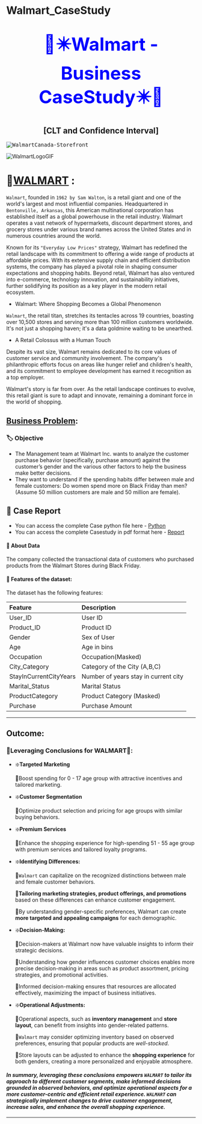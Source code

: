 # Walmart_CaseStudy
# <h1 align='center'> <font color='blue'><font size=8>🧺✴️Walmart - Business CaseStudy✴️🧺 </font> </font></h1>

<h2 align='center'> [CLT and Confidence Interval] </h2>

<kbd>![WalmartCanada-Storefront](https://github.com/KasiMuthuveerappan/Walmart---CLT/assets/142071405/6075197f-621f-49a9-8051-17d09f138528)</kbd>


![WalmartLogoGIF](https://github.com/KasiMuthuveerappan/Walmart---CLT/assets/142071405/c873de55-827a-484f-a9ae-40c7ea1bf497)

# 🧺<u>WALMART</u> :

`Walmart`, founded in `1962 by Sam Walton`, is a retail giant and one of the world's largest and most influential companies. Headquartered in `Bentonville, Arkansas`, this American multinational corporation has established itself as a global powerhouse in the retail industry. Walmart operates a vast network of hypermarkets, discount department stores, and grocery stores under various brand names across the United States and in numerous countries around the world.

Known for its `"Everyday Low Prices"` strategy, Walmart has redefined the retail landscape with its commitment to offering a wide range of products at affordable prices. With its extensive supply chain and efficient distribution systems, the company has played a pivotal role in shaping consumer expectations and shopping habits. Beyond retail, Walmart has also ventured into e-commerce, technology innovation, and sustainability initiatives, further solidifying its position as a key player in the modern retail ecosystem.

* Walmart: Where Shopping Becomes a Global Phenomenon

`Walmart`, the retail titan, stretches its tentacles across 19 countries, boasting over 10,500 stores and serving more than 100 million customers worldwide. It's not just a shopping haven; it's a data goldmine waiting to be unearthed.


* A Retail Colossus with a Human Touch

Despite its vast size, Walmart remains dedicated to its core values of customer service and community involvement. The company's philanthropic efforts focus on areas like hunger relief and children's health, and its commitment to employee development has earned it recognition as a top employer.

Walmart's story is far from over. As the retail landscape continues to evolve, this retail giant is sure to adapt and innovate, remaining a dominant force in the world of shopping.


## <u>Business Problem</u>:
### 🏷️ Objective

* The Management team at Walmart Inc. wants to analyze the customer purchase behavior (specifically, purchase amount) against the customer’s gender and the various other factors to help the business make better decisions.
* They want to understand if the spending habits differ between male and female customers: Do women spend more on Black Friday than men? (Assume 50 million customers are male and 50 million are female).

## 📝 Case Report
- You can access the complete Case python file here - [Python](https://github.com/Omkarnk816/Walmart_CaseStudy/blob/main/walmart_case_study_report.ipynb)
- You can access the complete Casestudy in pdf format here - [Report](https://github.com/Omkarnk816/Walmart_CaseStudy/blob/main/walmart_case_study_report.pdf)

#### 👀 About Data

The company collected the transactional data of customers who purchased products from the Walmart Stores during Black Friday.

#### 📃 Features of the dataset:
The dataset has the following features:

| Feature | Description |
|:--------|:------------|
|User_ID|	User ID|
|Product_ID|Product ID|
|Gender|	Sex of User|
|Age	|Age in bins|
|Occupation|	Occupation(Masked)|
|City_Category|	Category of the City (A,B,C)|
|StayInCurrentCityYears|	Number of years stay in current city|
|Marital_Status|	Marital Status|
|ProductCategory|	Product Category (Masked)|
|Purchase|	Purchase Amount|

-----
## Outcome:
### 🧺**Leveraging Conclusions for WALMART**🧺:

- ❇️**Targeted Marketing**

    🔹Boost spending for 0 - 17 age group with attractive incentives and tailored marketing.  
    
- ❇️**Customer Segmentation**

    🔹Optimize product selection and pricing for age groups with similar buying behaviors.  
    
- ❇️**Premium Services**

    🔹Enhance the shopping experience for high-spending 51 - 55 age group with premium services and tailored loyalty programs.  
    
- ❇️**Identifying Differences:**

    🔹`Walmart` can capitalize on the recognized distinctions between male and female customer behaviors.
    
    🔹**Tailoring marketing strategies, product offerings, and promotions** based on these differences can enhance customer engagement.
    
    🔹By understanding gender-specific preferences, Walmart can create **more targeted and appealing campaigns** for each demographic.

- ❇️**Decision-Making:**

    🔹Decision-makers at Walmart now have valuable insights to inform their strategic decisions.
    
    🔹Understanding how gender influences customer choices enables more precise decision-making in areas such as product assortment, pricing strategies, and promotional activities.
    
    🔹Informed decision-making ensures that resources are allocated effectively, maximizing the impact of business initiatives.

- ❇️**Operational Adjustments:**

    🔹Operational aspects, such as **inventory management** and **store layout**, can benefit from insights into gender-related patterns.
    
    🔹`Walmart` may consider optimizing inventory based on observed preferences, ensuring that popular products are *well-stocked*.
    
    🔹Store layouts can be adjusted to enhance the **shopping experience** for both genders, creating a more personalized and enjoyable atmosphere.


#### ***In summary, leveraging these conclusions empowers `WALMART` to tailor its approach to different customer segments, make informed decisions grounded in observed behaviors, and optimize operational aspects for a more customer-centric and efficient retail experience. ***`WALMART`*** can strategically implement changes to drive customer engagement, increase sales, and enhance the overall shopping experience.***

------
